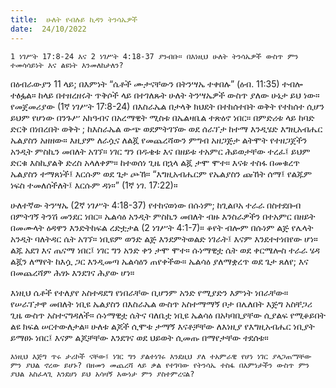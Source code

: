 ```yaml
---
title:  ሁለት የብሉይ ኪዳን ትንሳኤዎች
date:  24/10/2022
---
```


`1 ነገሥት 17:8-24 እና 2 ነገሥት 4:18-37 ያንብቡ። በእነዚህ ሁለት ትንሳኤዎች ውስጥ ምን ተመሳሳይነት እና ልዩነት እንመለከታለን?`

በዕብራውያን 11 ላይ; በእምነት “ሴቶች ሙታናቸውን በትንሣኤ ተቀበሉ” (ዕብ. 11:35) ተብሎ ተፅፏል። ከላይ በተዘረዘሩት ጥቅሶች ላይ በተገለጹት ሁለት ትንሣኤዎች ውስጥ ያለው ሁኔታ ይህ ነው።  የመጀመሪያው (1ኛ ነገሥት 17:8-24) በእስራኤል በታላቅ ክህደት በተከሰተበት  ወቅት የተከሰተ ሲሆን ይህም የሆነው በንጉሥ አክዓብና በአረማዊት ሚስቱ በኤልዛቤል ተጽዕኖ ነበር። በምድሪቱ ላይ ከባድ ድርቅ በነበረበት ወቅት ; ከእስራኤል ውጭ ወደምትገኘው ወደ ሰራፕታ ከተማ እንዲሄድ እግዚአብሔር ኤልያስን አዘዘው። እዚያም ለራሷና ለልጇ የመጨረሻውን ምግብ አዘጋጅታ ልትሞት የተዘጋጀችን አንዲት ምስኪን መበለት አገኘ። ነገር ግን በዱቄቱ እና በዘይቱ ተአምር ሕይወታቸው ተረፈ፤ ይህም ድርቁ እስኪያልቅ ድረስ አላለቀም። ከተወሰነ ጊዜ በኋላ ልጇ ታሞ ሞተ። እናቱ ተስፋ በመቁረጥ ኤልያስን ተማጸነች፤ እርሱም ወደ ጌታ ጮኸ። “እግዚአብሔርም የኤልያስን ጩኸት ሰማ፤ የልጁም ነፍስ ተመለሰችለት፤ እርሱም ዳነ።” (1ኛ ነገ. 17:22)።

ሁለተኛው ትንሣኤ (2ኛ ነገሥት 4:18-37) የተከናወነው በሱነም; ከጊልቦአ ተራራ በስተደቡብ በምትገኝ ትንሽ መንደር ነበር። ኤልሳዕ አንዲት ምስኪን መበለት ብዙ እንስራዎችን በተአምር በዘይት በመሙላት ዕዳዋን እንድትከፍል ረድቷታል (2 ነገሥት 4:1-7)። ቆየት ብሎም በሱነም ልጅ የሌላት አንዲት ባለትዳር ሴት አገኘ። ነቢዩም ወንድ ልጅ እንደምትወልድ ነገራት፤ እናም እንደተተነበየው ሆነ። ልጁ አደገ እና ጤናማ ነበር፤ ነገር ግን አንድ ቀን ታሞ ሞተ። ሱነማዊቷ ሴት ወደ ቀርሜሎስ ተራራ ሄዳ ልጇን ለማየት ከእሷ ጋር እንዲመጣ ኤልሳዕን ጠየቀችው። ኤልሳዕ ያለማቋረጥ ወደ ጌታ ጸለየ; እና በመጨረሻም ሕፃኑ እንደገና ሕያው ሆነ።

እነዚህ ሴቶች የተለያየ አስተዳደግ የነበራቸው ቢሆንም አንድ የሚያድን እምነት ነበራቸው። የሠራፕታዋ መበለት ነቢዩ ኤልያስን በእስራኤል ውስጥ አስተማማኝ ቦታ በሌለበት እጅግ አስቸጋሪ ጊዜ ውስጥ አስተናግዳለች። ሱነማዊቷ ሴትና ባለቤቷ ነቢዩ ኤልሳዕ በአካባቢያቸው ሲያልፍ የሚቆይበት ልዩ ክፍል ሠርተውለታል። ሁለቱ ልጆች ሲሞቱ ታማኝ እናቶቻቸው ለእነዚያ የእግዚአብሔር ነቢያት ይማፀኑ ነበር፤ እናም ልጆቻቸው እንደገና ወደ ህይወት ሲመጡ በማየታቸው ተደሰቱ።

`እነዚህ እጅግ ጥሩ ታሪኮች ናቸው፤ ነገር ግን ያልተነገሩ እንደዚህ ያለ ተአምራዊ የሆነ ነገር ያላጋጠማቸው ምን ያህል ኖረው ይሆኑ? በዘመን መጨረሻ ላይ ቃል የተገባው የትንሳኤ ተስፋ በእምነታችን ውስጥ ምን ያህል አስፈላጊ እንደሆነ ይህ አሳዛኝ እውነታ ምን ያስተምረናል?`